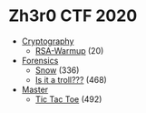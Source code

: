 # Zh3r0 CTF 2020

* [Cryptography](Crypto.md)
  - [RSA-Warmup](Crypto.md#rsa-warmup) (20)
* [Forensics](Forensics.md)
  - [Snow](Forensics.md#snow) (336)
  - [Is it a troll???](Forensics.md#is-it-a-troll) (468)
* [Master](Master.md)
  - [Tic Tac Toe](Master.md#tic-tac-toe) (492)
